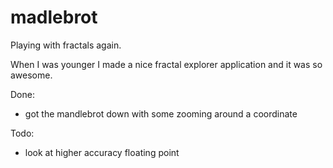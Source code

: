 # madlebrot
Playing with fractals again.

When I was younger I made a nice fractal explorer application and it was so awesome.

Done:
- got the mandlebrot down with some zooming around a coordinate

Todo:
- look at higher accuracy floating point
